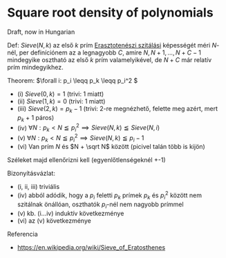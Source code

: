 # Square root density of polynomials

Draft, now in Hungarian

Def: $Sieve(N, k)$ az első $k$ prím [Erasztotenészi szitálási](https://en.wikipedia.org/wiki/Sieve_of_Eratosthenes) képességét méri $N$-nél, per definíciónem az a legnagyobb $C$, amire $N, N+1, ..., N+C-1$ mindegyike osztható az első $k$ prím valamelyikével, de $N+C$ már relatív prím mindegyikhez.

Theorem: $\forall i: p_i \leqq p_k \leqq p_i^2 $
- (i)    $Sieve(0, k) = 1$ (trivi: 1 miatt)
- (ii)   $Sieve(1, k) = 0$ (trivi: 1 miatt)
- (iii)  $Sieve(2, k) = p_k - 1$ (trivi: 2-re megnézhető, felette meg azért, mert $p_k$ + 1 páros) 
- (iv)   $\forall N: p_k < N \leqq p_i^2 \implies Sieve(N, k) \leqq Sieve(N, i)$ 
- (v)    $\forall N: p_k < N \leqq p_i^2 \implies Sieve(N, k) \leqq p_i - 1$
- (vi)   Van prím $N$ és $N + \sqrt N$ között (picivel talán több is kijön)

Széleket majd ellenőrizni kell (egyenlőtlenségeknél +-1)

Bizonyításvázlat:

- (i, ii, iii) triviális
- (iv) abból adódik, hogy a $p_i$ feletti $p_k$ prímek $p_k$ és $p_i^2$ között nem szitálnak önállóan, oszthatók $p_i$-nél nem nagyobb prímmel
- (v) kb. (i...iv) induktív következménye
- (vi) az (v) következménye

Referencia

- https://en.wikipedia.org/wiki/Sieve_of_Eratosthenes
